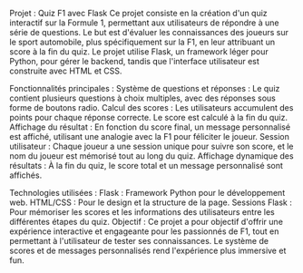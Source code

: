 Projet : Quiz F1 avec Flask
Ce projet consiste en la création d'un quiz interactif sur la Formule 1, permettant aux utilisateurs de répondre à une série de questions. Le but est d'évaluer les connaissances des joueurs sur le sport automobile, plus spécifiquement sur la F1, en leur attribuant un score à la fin du quiz. Le projet utilise Flask, un framework léger pour Python, pour gérer le backend, tandis que l'interface utilisateur est construite avec HTML et CSS.

Fonctionnalités principales :
Système de questions et réponses : Le quiz contient plusieurs questions à choix multiples, avec des réponses sous forme de boutons radio.
Calcul des scores : Les utilisateurs accumulent des points pour chaque réponse correcte. Le score est calculé à la fin du quiz.
Affichage du résultat : En fonction du score final, un message personnalisé est affiché, utilisant une analogie avec la F1 pour féliciter le joueur.
Session utilisateur : Chaque joueur a une session unique pour suivre son score, et le nom du joueur est mémorisé tout au long du quiz.
Affichage dynamique des résultats : À la fin du quiz, le score total et un message personnalisé sont affichés.

Technologies utilisées :
Flask : Framework Python pour le développement web.
HTML/CSS : Pour le design et la structure de la page.
Sessions Flask : Pour mémoriser les scores et les informations des utilisateurs entre les différentes étapes du quiz.
Objectif :
Ce projet a pour objectif d'offrir une expérience interactive et engageante pour les passionnés de F1, tout en permettant à l'utilisateur de tester ses connaissances. Le système de scores et de messages personnalisés rend l'expérience plus immersive et fun.
